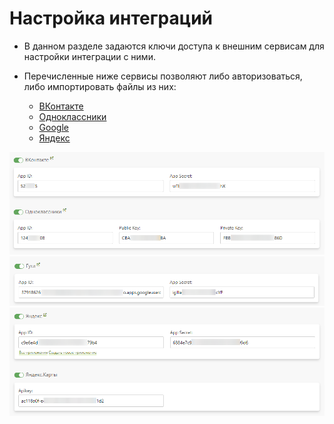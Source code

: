 # Настройка интеграций
* В данном разделе задаются ключи доступа к внешним сервисам для настройки интеграции с ними.

* Перечисленные ниже сервисы позволяют либо авторизоваться, либо импортировать файлы из них:
    + [ВКонтакте](/integration/socials?id=ВКонтакте)
    + [Одноклассники](/integration/socials?id=Одноклассники)
    + [Google](/integration/socials?id=google)
    + [Яндекс](/integration/socials?id=Яндекс)

![](../_media/site/site61.png ':size=70%')
![](../_media/site/site62.png ':size=70%')
![](../_media/site/site63.png ':size=70%')